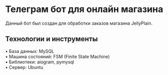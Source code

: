 # Телеграм бот для онлайн магазина
Данный бот был создан для обработки заказов магазина JellyPlain.
## Технологии и инструменты
• База данных: MySQL  
• Машина состояний: FSM (Finite State Machine)  
• Библиотеки: aiogram, pymysql  
• Сервер: Ubuntu
